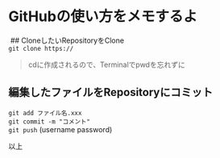 # GitHubの使い方をメモするよ  
 ## CloneしたいRepositoryをClone  
```git clone https://```  
>cdに作成されるので、Terminalでpwdを忘れずに  

## 編集したファイルをRepositoryにコミット
```git add ファイル名.xxx```  
```git commit -m "コメント"```  
```git push``` (username password)  

以上
